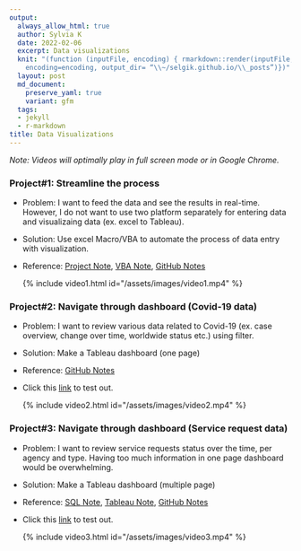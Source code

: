 ```yaml
---
output:
  always_allow_html: true
  author: Sylvia K
  date: 2022-02-06
  excerpt: Data visualizations
  knit: "(function (inputFile, encoding) { rmarkdown::render(inputFile,
    encoding=encoding, output_dir= “\\~/selgik.github.io/\\_posts”)})"
  layout: post
  md_document:
    preserve_yaml: true
    variant: gfm
  tags:
  - jekyll
  - r-markdown
title: Data Visualizations
---
```

*Note: Videos will optimally play in full screen mode or in Google Chrome.*  
  
### Project#1: Streamline the process
* Problem: I want to feed the data and see the results in real-time. However, I do not want to use two platform separately for entering data and visualizaing data (ex. excel to Tableau). 
* Solution: Use excel Macro/VBA to automate the process of data entry with visualization.
* Reference: [Project Note](https://selgik.github.io/project-note/), [VBA Note](https://selgik.github.io/vba-note/), [GitHub Notes](https://github.com/selgik/Automate-data-entry) 

  {% include video1.html id="/assets/images/video1.mp4" %}  

### Project#2: Navigate through dashboard (Covid-19 data)
* Problem: I want to review various data related to Covid-19 (ex. case overview, change over time, worldwide status etc.) using filter.
* Solution: Make a Tableau dashboard (one page)
* Reference: [GitHub Notes](https://github.com/selgik/Data-visualization)
* Click this [link](https://public.tableau.com/app/profile/sylvia.kim#!/?newProfile=&activeTab=0) to test out.

  {% include video2.html id="/assets/images/video2.mp4" %}  
  
### Project#3: Navigate through dashboard (Service request data)
* Problem: I want to review service requests status over the time, per agency and type. Having too much information in one page dashboard would be overwhelming. 
* Solution: Make a Tableau dashboard (multiple page)
* Reference: [SQL Note](https://selgik.github.io/sql-note/), [Tableau Note](https://selgik.github.io/tableau-code-note/), [GitHub Notes](https://github.com/selgik/SQL-BigQuery-to-Tableau) 
* Click this [link](https://public.tableau.com/app/profile/sylvia.kim#!/?newProfile=&activeTab=0) to test out.

  {% include video3.html id="/assets/images/video3.mp4" %}  

